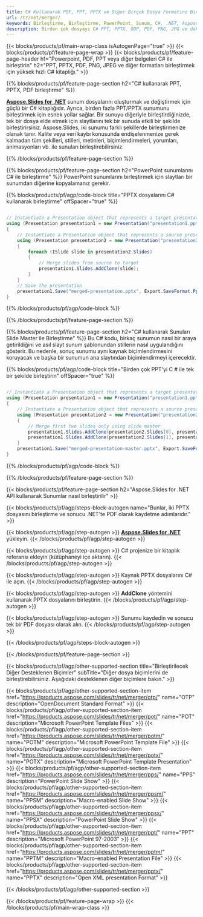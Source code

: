 ```yaml
---
title: C# Kullanarak PDF, PPT, PPTX ve Diğer Birçok Dosya Formatını Birleştirme
url: /tr/net/merger/
keywords: Birleştirme, Birleştirme, PowerPoint, Sunum, C#, .NET, Aspose
description: Birden çok dosyayı C# PPT, PPTX, ODP, PDF, PNG, JPG ve daha pek çok yerde birleştirin.
---
```


{{< blocks/products/pf/main-wrap-class isAutogenPage="true" >}}
{{< blocks/products/pf/feature-page-wrap >}}
{{< blocks/products/pf/feature-page-header h1="Powerpoint, PDF, PPT veya diğer belgeleri C# ile birleştirin" h2="PPT, PPTX, PDF, PNG, JPEG ve diğer formatları birleştirmek için yüksek hızlı C# kitaplığı." >}}

{{% blocks/products/pf/feature-page-section h2="C# kullanarak PPT, PPTX, PDF birleştirme" %}}

[**Aspose.Slides for .NET**](https://products.aspose.com/slides/tr/net/) sunum dosyalarını oluşturmak ve değiştirmek için güçlü bir C# kitaplığıdır. Ayrıca, birden fazla PPT/PPTX sunumunu birleştirmek için esnek yollar sağlar. Bir sunuyu diğeriyle birleştirdiğinizde, tek bir dosya elde etmek için slaytlarını tek bir sunuda etkili bir şekilde birleştirirsiniz. Aspose.Slides, iki sunumu farklı şekillerde birleştirmenize olanak tanır. Kalite veya veri kaybı konusunda endişelenmenize gerek kalmadan tüm şekilleri, stilleri, metinleri, biçimlendirmeleri, yorumları, animasyonları vb. ile sunuları birleştirebilirsiniz.

{{% /blocks/products/pf/feature-page-section %}}

{{% blocks/products/pf/feature-page-section  h2="PowerPoint sunumlarını C# ile birleştirme" %}}
PowerPoint sunumlarını birleştirmek için slaytları bir sunumdan diğerine kopyalamanız gerekir.

{{% blocks/products/pf/agp/code-block title="PPTX dosyalarını C# kullanarak birleştirme" offSpacer="true" %}}

```csharp

// Instantiate a Presentation object that represents a target presentation file
using (Presentation presentation1 = new Presentation("presentation1.pptx"))
{
    // Instantiate a Presentation object that represents a source presentation file
    using (Presentation presentation2 = new Presentation("presentation2.pptx"))
    {
        foreach (ISlide slide in presentation2.Slides)
        {
            // Merge slides from source to target 
            presentation1.Slides.AddClone(slide);
        }
    }
    // Save the presentation
    presentation1.Save("merged-presentation.pptx", Export.SaveFormat.Pptx);
}
```


{{% /blocks/products/pf/agp/code-block %}}

{{% /blocks/products/pf/feature-page-section %}}

{{% blocks/products/pf/feature-page-section  h2="C# kullanarak Sunuları Slide Master ile Birleştirme" %}}
Bu C# kodu, birkaç sunumun nasıl bir araya getirildiğini ve asıl slayt sunum şablonundan stillerin nasıl uygulandığını gösterir. Bu nedenle, sonuç sunumu aynı kaynak biçimlendirmesini koruyacak ve başka bir sunumun ana slaytından biçimlendirmeyi içerecektir.

{{% blocks/products/pf/agp/code-block title="Birden çok PPT'yi C # ile tek bir şekilde birleştirin" offSpacer="true" %}}

``` csharp

// Instantiate a Presentation object that represents a target presentation file
using (Presentation presentation1 = new Presentation("presentation1.pptx"))
{
    // Instantiate a Presentation object that represents a source presentation file
    using (Presentation presentation2 = new Presentation("presentation2.pptx"))
    {
        // Merge first two slides only using slide master
        presentation1.Slides.AddClone(presentation2.Slides[0], presentation1.Masters[0], true);
        presentation1.Slides.AddClone(presentation2.Slides[1], presentation1.Masters[0], true);
    }
    presentation1.Save("merged-presentation-master.pptx", Export.SaveFormat.Pptx);
}
```

{{% /blocks/products/pf/agp/code-block %}}

{{% /blocks/products/pf/feature-page-section %}}

{{< blocks/products/pf/feature-page-section  h2="Aspose.Slides for .NET API kullanarak Sunumlar nasıl birleştirilir" >}}

{{< blocks/products/pf/agp/steps-block-autogen name="Bunlar, iki PPTX dosyasını birleştirme ve sonucu .NET'te PDF olarak kaydetme adımlarıdır." >}}

{{< blocks/products/pf/agp/step-autogen >}}
[**Aspose.Slides for .NET**](https://docs.aspose.com/slides/net/installation/) yükleyin. 
{{< /blocks/products/pf/agp/step-autogen >}}

{{< blocks/products/pf/agp/step-autogen >}}
C# projenize bir kitaplık referansı ekleyin (kütüphaneyi içe aktarın).
{{< /blocks/products/pf/agp/step-autogen >}}

{{< blocks/products/pf/agp/step-autogen >}}
Kaynak PPTX dosyalarını C# ile açın.
{{< /blocks/products/pf/agp/step-autogen >}}

{{< blocks/products/pf/agp/step-autogen >}}
**AddClone** yöntemini kullanarak PPTX dosyalarını birleştirin.
{{< /blocks/products/pf/agp/step-autogen >}}

{{< blocks/products/pf/agp/step-autogen >}}
Sunumu kaydedin ve sonucu tek bir PDF dosyası olarak alın.
{{< /blocks/products/pf/agp/step-autogen >}}

{{< /blocks/products/pf/agp/steps-block-autogen >}}

{{< /blocks/products/pf/feature-page-section >}}

{{< blocks/products/pf/agp/other-supported-section title="Birleştirilecek Diğer Desteklenen Biçimler" subTitle="Diğer dosya biçimlerini de birleştirebilirsiniz. Aşağıdaki desteklenen diğer biçimlere bakın." >}}

{{< blocks/products/pf/agp/other-supported-section-item href="https://products.aspose.com/slides/tr/net/merger/otp/" name="OTP" description="OpenDocument Standard Format" >}}
{{< blocks/products/pf/agp/other-supported-section-item href="https://products.aspose.com/slides/tr/net/merger/pot/" name="POT" description="Microsoft PowerPoint Template Files" >}}
{{< blocks/products/pf/agp/other-supported-section-item href="https://products.aspose.com/slides/tr/net/merger/potm/" name="POTM" description="Microsoft PowerPoint Template File" >}}
{{< blocks/products/pf/agp/other-supported-section-item href="https://products.aspose.com/slides/tr/net/merger/potx/" name="POTX" description="Microsoft PowerPoint Template Presentation" >}}
{{< blocks/products/pf/agp/other-supported-section-item href="https://products.aspose.com/slides/tr/net/merger/pps/" name="PPS" description="PowerPoint Slide Show" >}}
{{< blocks/products/pf/agp/other-supported-section-item href="https://products.aspose.com/slides/tr/net/merger/ppsm/" name="PPSM" description="Macro-enabled Slide Show" >}}
{{< blocks/products/pf/agp/other-supported-section-item href="https://products.aspose.com/slides/tr/net/merger/ppsx/" name="PPSX" description="PowerPoint Slide Show" >}}
{{< blocks/products/pf/agp/other-supported-section-item href="https://products.aspose.com/slides/tr/net/merger/ppt/" name="PPT" description="Microsoft PowerPoint 97-2003" >}}
{{< blocks/products/pf/agp/other-supported-section-item href="https://products.aspose.com/slides/tr/net/merger/pptm/" name="PPTM" description="Macro-enabled Presentation File" >}}
{{< blocks/products/pf/agp/other-supported-section-item href="https://products.aspose.com/slides/tr/net/merger/pptx/" name="PPTX" description="Open XML presentation Format" >}}

{{< /blocks/products/pf/agp/other-supported-section >}}

{{< /blocks/products/pf/feature-page-wrap >}}
{{< /blocks/products/pf/main-wrap-class >}}
